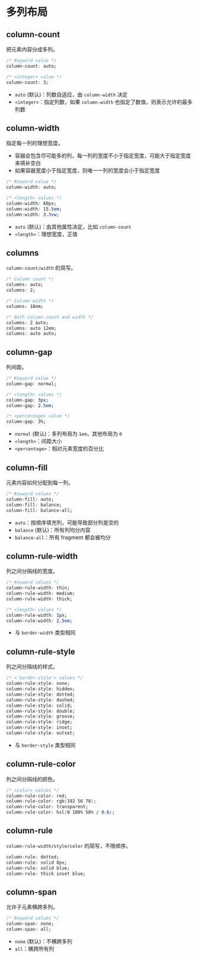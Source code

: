 # 多列布局

## column-count

把元素内容分成多列。

```css
/* Keyword value */
column-count: auto;

/* <integer> value */
column-count: 3;
```

- `auto` (默认)：列数自适应，由 `column-width` 决定
- `<integer>`：指定列数，如果 `column-width` 也指定了数值，则表示允许的最多列数

## column-width

指定每一列的理想宽度。

- 容器会包含尽可能多的列，每一列的宽度不小于指定宽度，可能大于指定宽度来填补空白
- 如果容器宽度小于指定宽度，则唯一一列的宽度会小于指定宽度

```css
/* Keyword value */
column-width: auto;

/* <length> values */
column-width: 60px;
column-width: 15.5em;
column-width: 3.3vw;
```

- `auto` (默认)：由其他属性决定，比如 `column-count`
- `<length>`：理想宽度，正值

## columns

`column-count/width` 的简写。

```css
/* Column count */
columns: auto;
columns: 2;

/* Column width */
columns: 18em;

/* Both column count and width */
columns: 2 auto;
columns: auto 12em;
columns: auto auto;
```

## column-gap

列间距。

```css
/* Keyword value */
column-gap: normal;

/* <length> values */
column-gap: 3px;
column-gap: 2.5em;

/* <percentage> value */
column-gap: 3%;
```

- `normal` (默认)：多列布局为 `1em`，其他布局为 `0`
- `<length>`：间距大小
- `<percentage>`：相对元素宽度的百分比

## column-fill

元素内容如何分配到每一列。

```css
/* Keyword values */
column-fill: auto;
column-fill: balance;
column-fill: balance-all;
```

- `auto`：按顺序填充列，可能导致部分列是空的
- `balance` (默认)：所有列均分内容
- `balance-all`：所有 fragment 都会被均分

## column-rule-width

列之间分隔线的宽度。

```css
/* Keyword values */
column-rule-width: thin;
column-rule-width: medium;
column-rule-width: thick;

/* <length> values */
column-rule-width: 1px;
column-rule-width: 2.5em;
```

- 与 `border-width` 类型相同

## column-rule-style

列之间分隔线的样式。

```css
/* <'border-style'> values */
column-rule-style: none;
column-rule-style: hidden;
column-rule-style: dotted;
column-rule-style: dashed;
column-rule-style: solid;
column-rule-style: double;
column-rule-style: groove;
column-rule-style: ridge;
column-rule-style: inset;
column-rule-style: outset;
```

- 与 `border-style` 类型相同

## column-rule-color

列之间分隔线的颜色。

```css
/* <color> values */
column-rule-color: red;
column-rule-color: rgb(192 56 78);
column-rule-color: transparent;
column-rule-color: hsl(0 100% 50% / 0.6);
```

## column-rule

`column-rule-width/style/color` 的简写，不限顺序。

```css
column-rule: dotted;
column-rule: solid 8px;
column-rule: solid blue;
column-rule: thick inset blue;
```

## column-span

允许子元素横跨多列。

```css
/* Keyword values */
column-span: none;
column-span: all;
```

- `none` (默认)：不横跨多列
- `all`：横跨所有列
